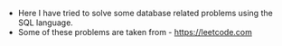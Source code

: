 - Here I have tried to solve some database related problems using the SQL language.
- Some of these problems are taken from - https://leetcode.com
